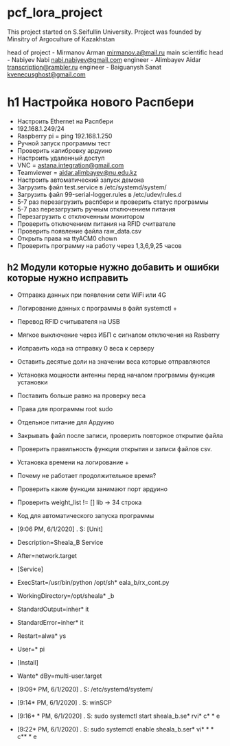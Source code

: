 # pcf_lora_project

This project started on S.Seifullin University.
Project was founded by Minsitry of Argoculture of Kazakhstan

head of project - Mirmanov Arman mirmanov.a@mail.ru
main scientific head - Nabiyev Nabi nabi.nabiyev@gmail.com
engineer - Alimbayev Aidar transcription@rambler.ru
engineer - Baiguanysh Sanat kvenecusghost@gmail.com 

h1 Настройка нового Распбери 
============================

* Настроить Ethernet на Распбери 
* 192.168.1.249/24 
* Raspberry pi = ping 192.168.1.250 
* Ручной запуск программы тест
* Проверить калибровку ардуино
* Настроить удаленный доступ
* VNC = astana.integration@gmail.com
* Teamviewer = aidar.alimbayev@nu.edu.kz
* Настроить автоматический запуск демона
* Загрузить файл test.service в /etc/systemd/system/
* Загрузить файл 99-serial-logger.rules в /etc/udev/rules.d
* 5-7 раз перезагрузить распбери и проверить статус программы
* 5-7 раз перезагрузить ручным отключением питания
* Перезагрузить с отключенным монитором
* Проверить отключением питания на RFID считвателе
* Проверить появление файла raw_data.csv
* Открыть права на ttyACM0 chown
* Проверить программу на работу через 1,3,6,9,25 часов

h2 Модули которые нужно добавить и ошибки которые нужно исправить
-----------------------------------------------------------------

* Отправка данных при появлении сети WiFi или 4G
* Логирование данных с программы в файл systemctl +
* Перевод RFID считывателя на USB 
* Мягкое выключение через ИБП с сигналом отключения на Rasberry
* Исправить кода на отправку 0 веса к серверу 
* Оставить десятые доли на значении веса которые отправляются
* Установка мощности антенны перед началом программы функция установки
* Поставить больше равно на проверку веса
* Права для программы root sudo
* Отдельное питание для Ардуино
* Закрывать файл после записи, проверить повторное открытие файла
* Проверить правильность функции открытия и записи файлов csv. 
* Установка времени на логирование +
* Почему не работает продолжительное время?
* Проверить какие функции занимают порт ардуино
* Проверить weight_list != [] lib -> 34 строка


* Код для автоматического запуска программы
* [9:06 PM, 6/1/2020] . S: [Unit]
* Description=Sheala_B Service
* After=network.target

* [Service]
* ExecStart=/usr/bin/python /opt/sh* eala_b/rx_cont.py
* WorkingDirectory=/opt/sheala* _b
* StandardOutput=inher* it
* StandardError=inher* it
* Restart=alwa* ys
* User=* pi

* [Install]
* Wante* dBy=multi-user.target
* [9:09*  PM, 6/1/2020] . S: /etc/systemd/system/
* [9:14*  PM, 6/1/2020] . S: winSCP
* [9:16* *  PM, 6/1/2020] . S: sudo systemctl start sheala_b.se* rvi* c* * e
* [9:22*  PM, 6/1/2020] . S: sudo systemctl enable sheala_b.ser* vi* * * c**  * e
